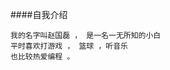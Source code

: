 
####自我介绍
 
    我的名字叫赵国磊 ， 是一名一无所知的小白
    平时喜欢打游戏 ， 篮球 ，听音乐
    也比较热爱编程 。
<!--
**lei030124/lei030124** is a ✨ _special_ ✨ repository because its `README.md` (this file) appears on your GitHub profile.

Here are some ideas to get you started:

- 🔭 I’m currently working on ...
- 🌱 I’m currently learning ...
- 👯 I’m looking to collaborate on ...
- 🤔 I’m looking for help with ...
- 💬 Ask me about ...
- 📫 How to reach me: ...
- 😄 Pronouns: ...
- ⚡ Fun fact: ...
-->
